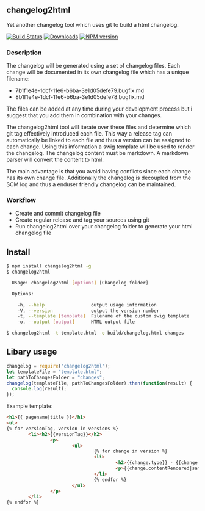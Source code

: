 ## changelog2html

Yet another changelog tool which uses git to build a html changelog.

[![Build Status](https://secure.travis-ci.org/gentics/changelog2html.png)](http://travis-ci.org/gentics/changelog2html)
[![Downloads](https://img.shields.io/npm/dm/changelog2html.svg)](https://www.npmjs.com/package/changelog2html)
[![NPM version](http://img.shields.io/npm/v/changelog2html.svg)](https://www.npmjs.org/package/changelog2html)

### Description

The changelog will be generated using a set of changelog files. Each change will be documented in its own changelog file which has a unique filename:


* 7b1f1e4e-1dcf-11e6-b6ba-3e1d05defe79.bugfix.md
* 8b1f1e4e-1dcf-11e6-b6ba-3e1d05defe78.bugfix.md

The files can be added at any time during your development process but i suggest that you add them in combination with your changes.

The changelog2html tool will iterate over these files and determine which git tag effectively introduced each file. This way a release tag can automatically be linked to each file and thus a version can be assigned to each change. Using this information a swig template will be used to render the changelog.
The changelog content must be markdown. A markdown parser will convert the content to html.

The main advantage is that you avoid having conflicts since each change has its own change file. Additionally the changelog is decoupled from the SCM log and thus a enduser friendly changelog can be maintained.

### Workflow

* Create and commit changelog file
* Create regular release and tag your sources using git
* Run changelog2html over your changelog folder to generate your html changelog file

## Install

```bash
$ npm install changelog2html -g
$ changelog2html 

  Usage: changelog2html [options] [Changelog folder]

  Options:

    -h, --help                 output usage information
    -V, --version              output the version number
    -t, --template [template]  Filename of the custom swig template
    -o, --output [output]      HTML output file

$ changelog2html -t template.html -o build/changelog.html changes
```

## Libary usage

```js
changelog = require('changelog2html');
let templateFile = "template.html";
let pathToChangesFolder = "changes";
changelog(templateFile, pathToChangesFolder).then(function(result) {
  console.log(result);
});
```

Example template:

```html
<h1>{{ pagename|title }}</h1>
<ul>
{% for versionTag, version in versions %}
        <li><h2>{{versionTag}}</h2>
                <p>
                        <ul>
                                {% for change in version %}
                                <li>
                                        <h2>{{change.type}} - {{change.tag}} - {{change.date}}</h2>
                                        <p>{{change.contentRendered|safe}}</p>
                                </li>
                                {% endfor %}
                        </ul>
                </p>
        </li>
{% endfor %}
```

